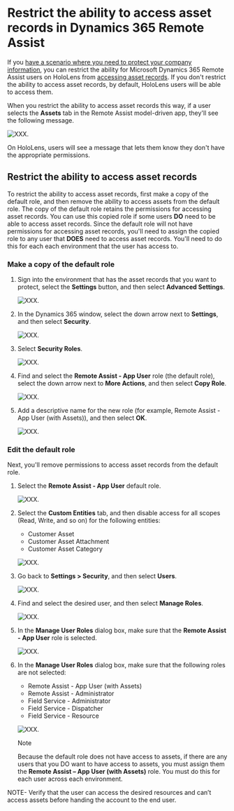 
# Restrict the ability to access asset records in Dynamics 365 Remote Assist

If you [have a scenario where you need to protect your company information](restricted-mode-overview.md), you can restrict the ability for Microsoft Dynamics 365 Remote Assist users on HoloLens from [accessing asset records](asset-capture-overview.md). If you don't restrict the ability to access asset records, by default, HoloLens users will be able to access them. 

When you restrict the ability to access asset records this way, if a user selects the **Assets** tab in the Remote Assist model-driven app, they'll see the following message.

 ![XXX.](media/restricted-mode-assets-model-driven-app.jpg "XXX")

On HoloLens, users will see a message that lets them know they don't have the appropriate permissions. 

## Restrict the ability to access asset records

To restrict the ability to access asset records, first make a copy of the default role, and then remove the ability to access assets from the default role. The copy of the default role retains the permissions for accessing asset records. You can use this copied role if some users **DO** need to be able to access asset records. Since the default role will not have permissions for accessing asset records, you'll need to assign the copied role to any user that **DOES** need to access asset records. You'll need to do this for each each environment that the user has access to. 

### Make a copy of the default role

1. Sign into the environment that has the asset records that you want to protect, select the **Settings** button, and then select **Advanced Settings**.

    ![XXX.](media/restricted-mode-assets-advanced-settings.jpg "XXX")

2. In the Dynamics 365 window, select the down arrow next to **Settings**, and then select **Security**.

     ![XXX.](media/restricted-mode-assets-security.jpg "XXX")

3. Select **Security Roles**.

     ![XXX.](media/restricted-mode-assets-security-roles.jpg "XXX")

4. Find and select the **Remote Assist - App User** role (the default role), select the down arrow next to **More Actions**, and then select **Copy Role**.

     ![XXX.](media/restricted-mode-assets-copy-role.jpg "XXX")
    
5. Add a descriptive name for the new role (for example, Remote Assist - App User (with Assets)), and then select **OK**.

     ![XXX.](media/restricted-mode-assets-describe-new-role.jpg "XXX")
     
### Edit the default role

Next, you'll remove permissions to access asset records from the default role. 

1. Select the **Remote Assist - App User** default role. 

     ![XXX.](media/restricted-mode-assets-select-default-role.jpg "XXX")

2. Select the **Custom Entities** tab, and then disable access for all scopes (Read, Write, and so on) for the following entities:

    - Customer Asset
    - Customer Asset Attachment
    - Customer Asset Category

     ![XXX.](media/restricted-mode-assets-custom-entities.jpg "XXX")

3. Go back to **Settings > Security**, and then select **Users**.

     ![XXX.](media/restricted-mode-assets-users.jpg "XXX")

4. Find and select the desired user, and then select **Manage Roles**.

     ![XXX.](media/restricted-mode-assets-manage-roles.jpg "XXX")

5. In the **Manage User Roles** dialog box, make sure that the **Remote Assist - App User** role is selected.

     ![XXX.](media/restricted-mode-assets-selected-role.jpg "XXX")

6. In the **Manage User Roles** dialog box, make sure that the following roles are not selected:

    - Remote Assist - App User (with Assets)
    - Remote Assist - Administrator
    - Field Service - Administrator
    - Field Service - Dispatcher
    - Field Service - Resource

     ![XXX.](media/restricted-mode-assets-cleared-roles.jpg "XXX")

    > [!NOTE]
    > Because the default role does not have access to assets, if there are any users that you DO want to have access to assets, you must assign them the **Remote Assist – App User (with Assets)** role. You must do this for each user across each environment.

    

NOTE- Verify that the user can access the desired resources and can’t access assets before handing the account to the end user.
